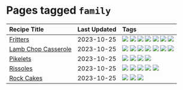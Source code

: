 # Pages tagged `family`

|Recipe Title|Last Updated|Tags
|:---|:---|:---|
|[Fritters](../recipes/fritters.md)|2023-10-25|[![](https://img.shields.io/badge/tag-chicken-94b8ca)](../tags/chicken.md) [![](https://img.shields.io/badge/tag-family-e4f90)](../tags/family.md) [![](https://img.shields.io/badge/tag-fried-13fda6)](../tags/fried.md) [![](https://img.shields.io/badge/tag-ham-42963a)](../tags/ham.md) [![](https://img.shields.io/badge/tag-lamb-9fef19)](../tags/lamb.md) [![](https://img.shields.io/badge/tag-leftovers-f47a18)](../tags/leftovers.md) [![](https://img.shields.io/badge/tag-vegetables-9d5b24)](../tags/vegetables.md)|
|[Lamb Chop Casserole](../recipes/lambchopcasserole.md)|2023-10-25|[![](https://img.shields.io/badge/tag-aussie-10cdd6)](../tags/aussie.md) [![](https://img.shields.io/badge/tag-baked-28ab17)](../tags/baked.md) [![](https://img.shields.io/badge/tag-battered-1754e4)](../tags/battered.md) [![](https://img.shields.io/badge/tag-casserole-208450)](../tags/casserole.md) [![](https://img.shields.io/badge/tag-family-e4f90)](../tags/family.md) [![](https://img.shields.io/badge/tag-fried-13fda6)](../tags/fried.md) [![](https://img.shields.io/badge/tag-lamb-9fef19)](../tags/lamb.md)|
|[Pikelets](../recipes/pikelets.md)|2023-10-25|[![](https://img.shields.io/badge/tag-breakfast-062ab)](../tags/breakfast.md) [![](https://img.shields.io/badge/tag-dessert-8f457a)](../tags/dessert.md) [![](https://img.shields.io/badge/tag-family-e4f90)](../tags/family.md) [![](https://img.shields.io/badge/tag-fried-13fda6)](../tags/fried.md)|
|[Rissoles](../recipes/rissoles.md)|2023-10-25|[![](https://img.shields.io/badge/tag-aussie-10cdd6)](../tags/aussie.md) [![](https://img.shields.io/badge/tag-beef-af803c)](../tags/beef.md) [![](https://img.shields.io/badge/tag-easy-b7439e)](../tags/easy.md) [![](https://img.shields.io/badge/tag-family-e4f90)](../tags/family.md) [![](https://img.shields.io/badge/tag-fried-13fda6)](../tags/fried.md)|
|[Rock Cakes](../recipes/rockcakes.md)|2023-10-25|[![](https://img.shields.io/badge/tag-baked-28ab17)](../tags/baked.md) [![](https://img.shields.io/badge/tag-dessert-8f457a)](../tags/dessert.md) [![](https://img.shields.io/badge/tag-family-e4f90)](../tags/family.md)|